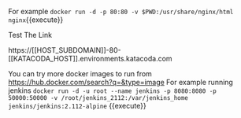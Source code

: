 
For example `docker run -d -p 80:80 -v $PWD:/usr/share/nginx/html nginx`{{execute}}

Test The Link

https://[[HOST_SUBDOMAIN]]-80-[[KATACODA_HOST]].environments.katacoda.com

You can try more docker images to run from 
https://hub.docker.com/search?q=&type=image
For example running jenkins
`docker run -d -u root --name jenkins -p 8080:8080 -p 50000:50000 -v /root/jenkins_2112:/var/jenkins_home jenkins/jenkins:2.112-alpine` {{execute}}



